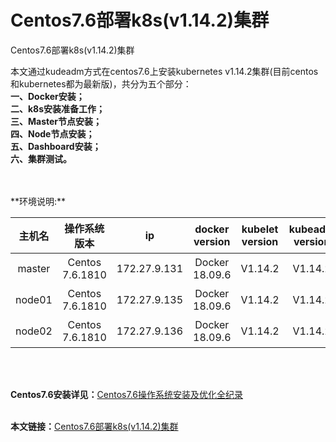 # Centos7.6部署k8s(v1.14.2)集群
Centos7.6部署k8s(v1.14.2)集群

本文通过kudeadm方式在centos7.6上安装kubernetes v1.14.2集群(目前centos和kubernetes都为最新版)，共分为五个部分：
<br>
**一、Docker安装；
<br>
二、k8s安装准备工作；
<br>
三、Master节点安装；
<br>
四、Node节点安装；
<br>
五、Dashboard安装；
<br>
六、集群测试。**
<br>
<br>

<br>
**环境说明:**

| 主机名 | 操作系统版本 | ip | docker version | kubelet version | kubeadm version | kubectl version | flannel version | 备注 |
| :------: | :------:  | :------: | :------: | :------: | :------: | :------: | :------: | :------: |
| master | Centos 7.6.1810 | 172.27.9.131 |Docker 18.09.6 | V1.14.2 | V1.14.2 | V1.14.2 | V0.11.0 | master主机 |
| node01 | Centos 7.6.1810 | 172.27.9.135 |Docker 18.09.6 | V1.14.2 | V1.14.2 | V1.14.2 | V0.11.0 | node节点 |
| node02 | Centos 7.6.1810 | 172.27.9.136 |Docker 18.09.6 | V1.14.2 | V1.14.2 | V1.14.2 | V0.11.0 | node节点 |


<br> 
<br>

**Centos7.6安装详见：**[Centos7.6操作系统安装及优化全纪录 ](https://blog.51cto.com/3241766/2398136)
<br>
<br>

**本文链接：**[Centos7.6部署k8s(v1.14.2)集群 ](https://blog.51cto.com/3241766/2405624)
